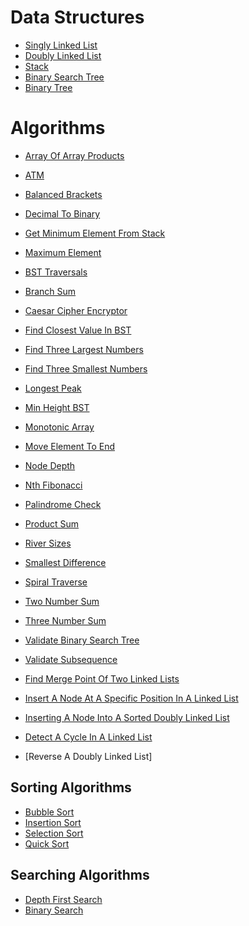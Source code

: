 # Data Structures
- [Singly Linked List]
- [Doubly Linked List]
- [Stack]
- [Binary Search Tree]
- [Binary Tree]

# Algorithms
- [Array Of Array Products]
- [ATM]
- [Balanced Brackets]
- [Decimal To Binary]
- [Get Minimum Element From Stack]
- [Maximum Element]

- [BST Traversals]
- [Branch Sum]
- [Caesar Cipher Encryptor]
- [Find Closest Value In BST]
- [Find Three Largest Numbers]
- [Find Three Smallest Numbers]
- [Longest Peak]
- [Min Height BST]
- [Monotonic Array]
- [Move Element To End]
- [Node Depth]
- [Nth Fibonacci]
- [Palindrome Check]
- [Product Sum]
- [River Sizes]
- [Smallest Difference]
- [Spiral Traverse]
- [Two Number Sum]
- [Three Number Sum]
- [Validate Binary Search Tree]
- [Validate Subsequence]
- [Find Merge Point Of Two Linked Lists]
- [Insert A Node At A Specific Position In A Linked List]
- [Inserting A Node Into A Sorted Doubly Linked List]
- [Detect A Cycle In A Linked List]
- [Reverse A Doubly Linked List]

## Sorting Algorithms
- [Bubble Sort]
- [Insertion Sort]
- [Selection Sort]
- [Quick Sort]

## Searching Algorithms
- [Depth First Search]
- [Binary Search]


[Singly Linked List]: https://github.com/gokul-sarath07/Coding/blob/master/Data%20Structures/Singley%20Linked%20List.py
[Doubly Linked List]: https://github.com/gokul-sarath07/Coding/blob/master/Data%20Structures/Doubly%20Linked%20List.py
[Stack]: https://github.com/gokul-sarath07/Coding/blob/master/Data%20Structures/Stack.py
[Binary Search Tree]: https://github.com/gokul-sarath07/Coding/blob/master/Data%20Structures/Binary%20Search%20Tree.py
[Binary Tree]: https://github.com/gokul-sarath07/Coding/blob/master/Data%20Structures/Binary%20Tree.py

[Array Of Array Products]: https://github.com/gokul-sarath07/Coding/blob/master/Algorithm/ArrayOfArrayProducts.py
[ATM]: https://github.com/gokul-sarath07/Coding/blob/master/Algorithm/ATM.py
[Balanced Brackets]: https://github.com/gokul-sarath07/Coding/blob/master/Data%20Structures/Stack/Balanced%20Brackets.py
[Decimal To Binary]: https://github.com/gokul-sarath07/Coding/blob/master/Data%20Structures/Stack/Decimal%20To%20Binary.py
[Get Minimum Element From Stack]: https://github.com/gokul-sarath07/Coding/blob/master/Data%20Structures/Stack/GetMinimum%20Element%20From%20Stack.py
[Maximum Element]: https://github.com/gokul-sarath07/Coding/blob/master/Data%20Structures/Stack/Maximum%20Element.py
[BST Traversals]: https://github.com/gokul-sarath07/Coding/blob/master/Algorithm/BSTTraversals.py
[Branch Sum]: https://github.com/gokul-sarath07/Coding/blob/master/Algorithm/BranchSum.py
[Caesar Cipher Encryptor]: https://github.com/gokul-sarath07/Coding/blob/master/Algorithm/CaesarCipherEncryptor.py
[Find Closest Value In BST]: https://github.com/gokul-sarath07/Coding/blob/master/Algorithm/FindClosestValueInBST.py
[Find Three Largest Numbers]: https://github.com/gokul-sarath07/Coding/blob/master/Algorithm/FindThreeLargestNumbers.py
[Find Three Smallest Numbers]: https://github.com/gokul-sarath07/Coding/blob/master/Algorithm/FindThreeSmallestNumbers.py
[Longest Peak]: https://github.com/gokul-sarath07/Coding/blob/master/Algorithm/LongestPeak.py
[Min Height BST]: https://github.com/gokul-sarath07/Coding/blob/master/Algorithm/MinHeightBST.py
[Monotonic Array]: https://github.com/gokul-sarath07/Coding/blob/master/Algorithm/MonotonicArray.py
[Move Element To End]: https://github.com/gokul-sarath07/Coding/blob/master/Algorithm/MoveElementToEnd.py
[Node Depth]: https://github.com/gokul-sarath07/Coding/blob/master/Algorithm/NodeDepth.py
[Nth Fibonacci]: https://github.com/gokul-sarath07/Coding/blob/master/Algorithm/NthFibonacci.py
[Palindrome Check]: https://github.com/gokul-sarath07/Coding/blob/master/Algorithm/PalindromeCheck.py
[Product Sum]: https://github.com/gokul-sarath07/Coding/blob/master/Algorithm/ProductSum.py
[River Sizes]: https://github.com/gokul-sarath07/Coding/blob/master/Algorithm/RiverSizes.py
[Smallest Difference]: https://github.com/gokul-sarath07/Coding/blob/master/Algorithm/SmallestDifference.py
[Spiral Traverse]: https://github.com/gokul-sarath07/Coding/blob/master/Algorithm/SpiralTraverse.py
[Two Number Sum]: https://github.com/gokul-sarath07/Coding/blob/master/Algorithm/TwoNumberSum.py
[Three Number Sum]: https://github.com/gokul-sarath07/Coding/blob/master/Algorithm/ThreeNumberSum.py
[Validate Binary Search Tree]: https://github.com/gokul-sarath07/Coding/blob/master/Algorithm/ValidateBinarySearchTree.py
[Validate Subsequence]: https://github.com/gokul-sarath07/Coding/blob/master/Algorithm/ValidateSubsequence.py
[Find Merge Point Of Two Linked Lists]: https://github.com/gokul-sarath07/Coding/blob/master/Data%20Structures/Linked%20List/Find%20Merge%20Point%20of%20Two%20Lists.py
[Insert A Node At A Specific Position In A Linked List]: https://github.com/gokul-sarath07/Coding/blob/master/Data%20Structures/Linked%20List/Insert%20a%20node%20at%20a%20specific%20position%20in%20a%20linked%20list.py
[Inserting A Node Into A Sorted Doubly Linked List]: https://github.com/gokul-sarath07/Coding/blob/master/Data%20Structures/Linked%20List/Inserting%20a%20Node%20Into%20a%20Sorted%20Doubly%20Linked%20List.py
[Detect A Cycle In A Linked List]: https://github.com/gokul-sarath07/Coding/blob/master/Data%20Structures/Linked%20List/Linked%20Lists%20-%20Detect%20a%20Cycle.py
[Reverse A Doubly Linked Llist]: https://github.com/gokul-sarath07/Coding/blob/master/Data%20Structures/Linked%20List/Reverse%20a%20doubly%20linked%20list.py

[Bubble Sort]: https://github.com/gokul-sarath07/Coding/blob/master/Algorithm/BubbleSort.py
[Insertion Sort]: https://github.com/gokul-sarath07/Coding/blob/master/Algorithm/InsertionSort.py
[Selection Sort]: https://github.com/gokul-sarath07/Coding/blob/master/Algorithm/SelectionSort.py
[Quick Sort]: https://github.com/gokul-sarath07/Coding/blob/master/Algorithm/QuickSort.py

[Depth First Search]: https://github.com/gokul-sarath07/Coding/blob/master/Algorithm/DepthFirstSearch.py
[Binary Search]: https://github.com/gokul-sarath07/Coding/blob/master/Algorithm/BinarySearch.py
